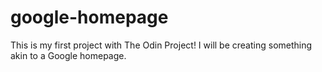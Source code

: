 # google-homepage
This is my first project with The Odin Project! I will be creating something akin to a Google homepage.
